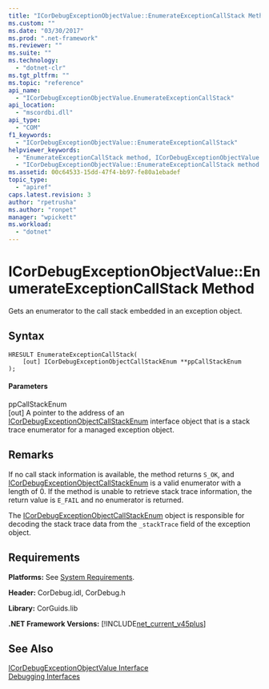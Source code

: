 ```yaml
---
title: "ICorDebugExceptionObjectValue::EnumerateExceptionCallStack Method"
ms.custom: ""
ms.date: "03/30/2017"
ms.prod: ".net-framework"
ms.reviewer: ""
ms.suite: ""
ms.technology: 
  - "dotnet-clr"
ms.tgt_pltfrm: ""
ms.topic: "reference"
api_name: 
  - "ICorDebugExceptionObjectValue.EnumerateExceptionCallStack"
api_location: 
  - "mscordbi.dll"
api_type: 
  - "COM"
f1_keywords: 
  - "ICorDebugExceptionObjectValue::EnumerateExceptionCallStack"
helpviewer_keywords: 
  - "EnumerateExceptionCallStack method, ICorDebugExceptionObjectValue interface [.NET Framework debugging]"
  - "ICorDebugExceptionObjectValue::EnumerateExceptionCallStack method [.NET Framework debugging]"
ms.assetid: 00c64533-15dd-47f4-bb97-fe80a1ebadef
topic_type: 
  - "apiref"
caps.latest.revision: 3
author: "rpetrusha"
ms.author: "ronpet"
manager: "wpickett"
ms.workload: 
  - "dotnet"
---
```

# ICorDebugExceptionObjectValue::EnumerateExceptionCallStack Method
Gets an enumerator to the call stack embedded in an exception object.  
  
## Syntax  
  
```  
HRESULT EnumerateExceptionCallStack(  
    [out] ICorDebugExceptionObjectCallStackEnum **ppCallStackEnum  
);  
```  
  
#### Parameters  
 ppCallStackEnum  
 [out] A pointer to the address of an [ICorDebugExceptionObjectCallStackEnum](../../../../docs/framework/unmanaged-api/debugging/icordebugexceptionobjectcallstackenum-interface.md) interface object that is a stack trace enumerator for a managed exception object.  
  
## Remarks  
 If no call stack information is available, the method returns `S_OK`, and [ICorDebugExceptionObjectCallStackEnum](../../../../docs/framework/unmanaged-api/debugging/icordebugexceptionobjectcallstackenum-interface.md) is a valid enumerator with a length of 0. If the method is unable to retrieve stack trace information, the return value is `E_FAIL` and no enumerator is returned.  
  
 The [ICorDebugExceptionObjectCallStackEnum](../../../../docs/framework/unmanaged-api/debugging/icordebugexceptionobjectcallstackenum-interface.md) object is responsible for decoding the stack trace data from the `_stackTrace` field of the exception object.  
  
## Requirements  
 **Platforms:** See [System Requirements](../../../../docs/framework/get-started/system-requirements.md).  
  
 **Header:** CorDebug.idl, CorDebug.h  
  
 **Library:** CorGuids.lib  
  
 **.NET Framework Versions:** [!INCLUDE[net_current_v45plus](../../../../includes/net-current-v45plus-md.md)]  
  
## See Also  
 [ICorDebugExceptionObjectValue Interface](../../../../docs/framework/unmanaged-api/debugging/icordebugexceptionobjectvalue-interface.md)  
 [Debugging Interfaces](../../../../docs/framework/unmanaged-api/debugging/debugging-interfaces.md)
